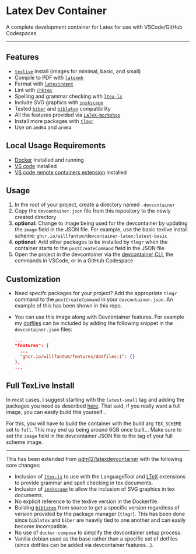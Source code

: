 # Latex Dev Container

A complete development container for Latex for use with VSCode/GitHub Codespaces

---

## Features

 - [`texlive`](https://tug.org/texlive/) install (images for minimal, basic, and small)
 - Compile to PDF with [`latexmk`](https://mg.readthedocs.io/latexmk.html)
 - Format with [`latexindent`](https://latexindentpl.readthedocs.io/en/latest/)
 - Lint with [`chktex`](https://www.nongnu.org/chktex/)
 - Spelling and grammar checking with [`ltex-ls`](https://github.com/valentjn/ltex-ls)
 - Include SVG graphics with [`inskscape`](https://inkscape.org)
 - Tested [`biber`](https://github.com/plk/biber) and [`biblatex`](https://github.com/plk/biblatex) compatibility
 - All the features provided via [`LaTeX-Workshop`](https://marketplace.visualstudio.com/items?itemName=James-Yu.latex-workshop)
 - Install more packages with [`tlmgr`](https://www.tug.org/texlive/tlmgr.html)
 - Use on `amd64` and `arm64`

## Local Usage Requirements

- [Docker](https://www.docker.com/products/docker-desktop) installed and running
- [VS code](https://code.visualstudio.com/download) installed
- [VS code remote containers extension](https://marketplace.visualstudio.com/items?itemName=ms-vscode-remote.remote-containers) installed

## Usage

 1. In the root of your project, create a directory named `.devcontainer`
 2. Copy the `devcontainer.json` file from this repository to the newly created directory
 3. **optional:** Change to image being used for the devcontainer by updating the `image` field in the JSON file. For example, use the basic texlive install scheme: `ghcr.io/willfantom/devcontainer-latex:latest-basic`
 4. **optional:** Add other packages to be installed by `tlmgr` when the container starts to the `postCreateCommand` field in the JSON file
 5. Open the project in the devcontainer via the [devcontainer CLI](https://github.com/devcontainers/cli), the commands in VSCode, or in a GitHub Codespace


## Customization

- Need specifc packages for your project? Add the appropriate `tlmgr` command
  to the `postCreateCommand` in your `devcontainer.json`. An example of this has
  been shown in this repo.

- You can use this image along with Devcontainer features. For example my [dotfiles](https://github.com/willfantom/.files) can be included by adding the following snippet in the `devcontainer.json` files:
  ```json
  ...
  "features": {
    ...
    "ghcr.io/willfantom/features/dotfiles:1": {}
  },
  ...
  ```

## Full TexLive Install

In most cases, I suggest starting with the `latest-small` tag and adding the
packages you need as described [here](#customization). That said, if you really
want a full image, you can easily build this yourself...

For this, you will have to build the container with the build arg `TEX_SCHEME` set to `full`. This may end up being around 6GB once built... Make sure to set the `image` field in the devcontainer JSON file to the tag of your full scheme image.

---

This has been extended from [qdm12/latexdevcontainer](https://github.com/qdm12/latexdevcontainer) with the following core changes:

 - Inclusion of [`ltex-ls`](https://github.com/valentjn/ltex-ls) to use with the LanguageTool and [LTeX](https://marketplace.visualstudio.com/items?itemName=valentjn.vscode-ltex) extensions to provide grammar and spell checking in tex documents.
 - Inclusion of [`inskscape`](https://inkscape.org) to allow the inclusion of SVG graphics in tex documents.
 - No explicit reference to the texlive version in the Dockerfile.
 - Building [`biblatex`](https://github.com/plk/biblatex) from source to get a specific version regardless of version provided by the package manager (`tlmgr`). This has been done since `biblatex` and `biber` are heavily tied to one another and can easily become incompatible.
 - No use of `docker-compose` to simplify the devcontainer setup process.
 - Vanilla debian used as the base rather than a specific set of dotfiles (since
   dotfiles can be added via devcontainer features...).




